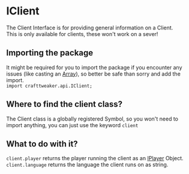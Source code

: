 # IClient

The Client Interface is for providing general information on a Client.  
This is only available for clients, these won't work on a sever!

## Importing the package
It might be required for you to import the package if you encounter any issues (like casting an [Array](/AdvancedFunctions/Arrays_and_Loops)), so better be safe than sorry and add the import.  
`import crafttweaker.api.IClient;`

## Where to find the client class?
The Client class is a globally registered Symbol, so you won't need to import anything, you can just use the keyword `client`

## What to do with it?
`client.player` returns the player running the client as an [IPlayer](/Vanilla/Game/IPlayer) Object.  
`client.language` returns the language the client runs on as string.